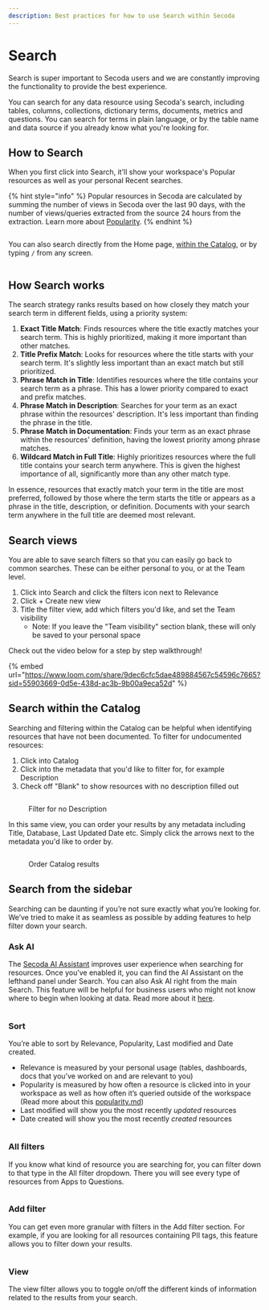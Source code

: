 ```yaml
---
description: Best practices for how to use Search within Secoda
---
```


# Search

Search is super important to Secoda users and we are constantly improving the functionality to provide the best experience.

You can search for any data resource using Secoda's search, including tables, columns, collections, dictionary terms, documents, metrics and questions. You can search for terms in plain language, or by the table name and data source if you already know what you're looking for.

## How to Search

When you first click into Search, it'll show your workspace's Popular resources as well as your personal Recent searches.

{% hint style="info" %}
Popular resources in Secoda are calculated by summing the number of views in Secoda over the last 90 days, with the number of views/queries extracted from the source 24 hours from the extraction. Learn more about [Popularity](popularity.md).
{% endhint %}

<figure><img src="https://secoda-public-media-assets.s3.amazonaws.com/904494a7-2d27-46b1-b403-1218e763ec72.gif" alt=""><figcaption></figcaption></figure>

You can also search directly from the Home page, [within the Catalog](search.md#search-within-the-catalog), or by typing `/` from any screen.

<figure><img src="https://secoda-public-media-assets.s3.amazonaws.com/a261d8b4-6b8e-464f-bebb-32ceb6eb9bc2.png" alt=""><figcaption></figcaption></figure>

## How Search works

The search strategy ranks results based on how closely they match your search term in different fields, using a priority system:

1. **Exact Title Match**: Finds resources where the title exactly matches your search term. This is highly prioritized, making it more important than other matches.
2. **Title Prefix Match**: Looks for resources where the title starts with your search term. It's slightly less important than an exact match but still prioritized.
3. **Phrase Match in Title**: Identifies resources where the title contains your search term as a phrase. This has a lower priority compared to exact and prefix matches.
4. **Phrase Match in Description**: Searches for your term as an exact phrase within the resources' description. It's less important than finding the phrase in the title.
5. **Phrase Match in Documentation**: Finds your term as an exact phrase within the resources' definition, having the lowest priority among phrase matches.
6. **Wildcard Match in Full Title**: Highly prioritizes resources where the full title contains your search term anywhere. This is given the highest importance of all, significantly more than any other match type.

In essence, resources that exactly match your term in the title are most preferred, followed by those where the term starts the title or appears as a phrase in the title, description, or definition. Documents with your search term anywhere in the full title are deemed most relevant.

## Search views

You are able to save search filters so that you can easily go back to common searches. These can be either personal to you, or at the Team level.

1. Click into Search and click the filters icon next to Relevance
2. Click + Create new view
3. Title the filter view, add which filters you'd like, and set the Team visibility
   * Note: If you leave the "Team visibility" section blank, these will only be saved to your personal space

Check out the video below for a step by step walkthrough!

{% embed url="https://www.loom.com/share/9dec6cfc5dae489884567c54596c7665?sid=55903669-0d5e-438d-ac3b-9b00a9eca52d" %}

## Search within the Catalog

Searching and filtering within the Catalog can be helpful when identifying resources that have not been documented. To filter for undocumented resources:

1. Click into Catalog
2. Click into the metadata that you'd like to filter for, for example Description
3. Check off "Blank" to show resources with no description filled out

<figure><img src="https://secoda-public-media-assets.s3.amazonaws.com/46a60d90-5cc3-4840-84dd-ac03cb1d59df.gif" alt=""><figcaption><p>Filter for no Description</p></figcaption></figure>

In this same view, you can order your results by any metadata including Title, Database, Last Updated Date etc. Simply click the arrows next to the metadata you'd like to order by.

<figure><img src="https://secoda-public-media-assets.s3.amazonaws.com/e0647d4a-9d6e-4d7d-a58d-5433878f6208.gif" alt=""><figcaption><p>Order Catalog results</p></figcaption></figure>

## Search from the sidebar

Searching can be daunting if you’re not sure exactly what you’re looking for. We’ve tried to make it as seamless as possible by adding features to help filter down your search.

### Ask AI

The [Secoda AI](https://www.secoda.co/blog/transforming-data-discovery-using-secoda-ai)[ Assistant](ai-assistant/) improves user experience when searching for resources. Once you’ve enabled it, you can find the AI Assistant on the lefthand panel under Search. You can also Ask AI right from the main Search. This feature will be helpful for business users who might not know where to begin when looking at data. Read more about it [here](https://docs.secoda.co/features/ai-assistant).

<figure><img src="https://secoda-public-media-assets.s3.amazonaws.com/877412ec-091c-458a-bf63-c5ea7b1c5c5d.gif" alt=""><figcaption></figcaption></figure>

### Sort

You’re able to sort by Relevance, Popularity, Last modified and Date created.

* Relevance is measured by your personal usage (tables, dashboards, docs that you’ve worked on and are relevant to you)
* Popularity is measured by how often a resource is clicked into in your workspace as well as how often it’s queried outside of the workspace (Read more about this [popularity.md](popularity.md "mention"))
* Last modified will show you the most recently _updated_ resources
* Date created will show you the most recently _created_ resources

<div align="center">

<figure><img src="https://secoda-public-media-assets.s3.amazonaws.com/1cc2981a-a1a2-4a67-abf5-8df85caa5039.png" alt=""><figcaption></figcaption></figure>

</div>

### All filters

If you know what kind of resource you are searching for, you can filter down to that type in the All filter dropdown. There you will see every type of resources from Apps to Questions.

<figure><img src="https://secoda-public-media-assets.s3.amazonaws.com/Screenshot%202023-05-02%20at%205.00.40%20PM.png" alt=""><figcaption></figcaption></figure>

### Add filter

You can get even more granular with filters in the Add filter section. For example, if you are looking for all resources containing PII tags, this feature allows you to filter down your results.

<figure><img src="https://secoda-public-media-assets.s3.amazonaws.com/c8f1519a-12f7-4856-98a8-4dc11b8dc745.png" alt=""><figcaption></figcaption></figure>

### View

The view filter allows you to toggle on/off the different kinds of information related to the results from your search.

<figure><img src="https://secoda-public-media-assets.s3.amazonaws.com/759e542f-10a8-49b1-b048-77ee43965c8a.png" alt=""><figcaption></figcaption></figure>
